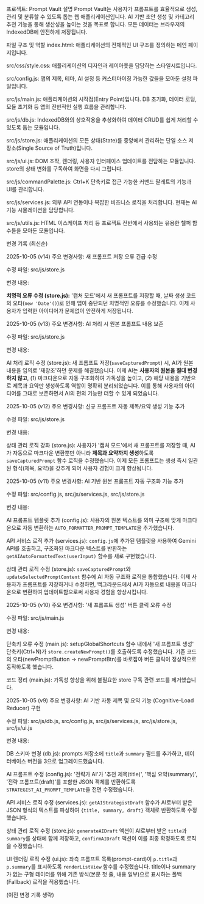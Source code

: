 프로젝트: Prompt Vault
설명
Prompt Vault는 사용자가 프롬프트를 효율적으로 생성, 관리 및 분류할 수 있도록 돕는 웹 애플리케이션입니다. AI 기반 초안 생성 및 카테고리 추천 기능을 통해 생산성을 높이는 것을 목표로 합니다. 모든 데이터는 브라우저의 IndexedDB에 안전하게 저장됩니다.

파일 구조 및 역할
index.html: 애플리케이션의 전체적인 UI 구조를 정의하는 메인 페이지입니다.

src/css/style.css: 애플리케이션의 디자인과 레이아웃을 담당하는 스타일시트입니다.

src/config.js: 앱의 제목, 테마, AI 설정 등 커스터마이징 가능한 값들을 모아둔 설정 파일입니다.

src/js/main.js: 애플리케이션의 시작점(Entry Point)입니다. DB 초기화, 데이터 로딩, 모듈 초기화 등 앱의 전반적인 실행 흐름을 관리합니다.

src/js/db.js: IndexedDB와의 상호작용을 추상화하여 데이터 CRUD를 쉽게 처리할 수 있도록 돕는 모듈입니다.

src/js/store.js: 애플리케이션의 모든 상태(State)를 중앙에서 관리하는 단일 소스 저장소(Single Source of Truth)입니다.

src/js/ui.js: DOM 조작, 렌더링, 사용자 인터페이스 업데이트를 전담하는 모듈입니다. store의 상태 변화를 구독하여 화면을 다시 그립니다.

src/js/commandPalette.js: Ctrl+K 단축키로 접근 가능한 커맨드 팔레트의 기능과 UI를 관리합니다.

src/js/services.js: 외부 API 연동이나 복잡한 비즈니스 로직을 처리합니다. 현재는 AI 기능 시뮬레이션을 담당합니다.

src/js/utils.js: HTML 이스케이프 처리 등 프로젝트 전반에서 사용되는 유용한 헬퍼 함수들을 모아둔 모듈입니다.

변경 기록 (최신순)

2025-10-05 (v14)
주요 변경사항: 새 프롬프트 저장 오류 긴급 수정

수정 파일: src/js/store.js

변경 내용:

**치명적 오류 수정 (store.js):** '캡처 모드'에서 새 프롬프트를 저장할 때, 날짜 생성 코드의 오타(`new 'Date'()`)로 인해 앱이 중단되던 치명적인 오류를 수정했습니다. 이제 사용자가 입력한 아이디어가 문제없이 안전하게 저장됩니다.

2025-10-05 (v13)
주요 변경사항: AI 처리 시 원본 프롬프트 내용 보존

수정 파일: src/js/store.js

변경 내용:

AI 처리 로직 수정 (store.js): 새 프롬프트 저장(`saveCapturedPrompt`) 시, AI가 원본 내용을 임의로 '재창조'하던 문제를 해결했습니다. 이제 AI는 **사용자의 원본을 절대 변경하지 않고**, (1) 마크다운으로 자동 구조화하여 가독성을 높이고, (2) 해당 내용을 기반으로 제목과 요약만 생성하도록 역할이 명확히 분리되었습니다. 이를 통해 사용자의 아이디어를 그대로 보존하면서 AI의 편의 기능만 더할 수 있게 되었습니다.

2025-10-05 (v12)
주요 변경사항: 신규 프롬프트 자동 제목/요약 생성 기능 추가

수정 파일: src/js/store.js

변경 내용:

상태 관리 로직 강화 (store.js): 사용자가 '캡처 모드'에서 새 프롬프트를 저장할 때, AI가 자동으로 마크다운 변환뿐만 아니라 **제목과 요약까지 생성**하도록 `saveCapturedPrompt` 함수 로직을 수정했습니다. 이제 모든 프롬프트는 생성 즉시 일관된 형식(제목, 요약)을 갖추게 되어 사용자 경험이 크게 향상됩니다.

2025-10-05 (v11)
주요 변경사항: AI 기반 원본 프롬프트 자동 구조화 기능 추가

수정 파일: src/config.js, src/js/services.js, src/js/store.js

변경 내용:

AI 프롬프트 템플릿 추가 (config.js): 사용자의 원본 텍스트를 의미 구조에 맞게 마크다운으로 자동 변환하는 `AUTO_FORMATTER_PROMPT_TEMPLATE`을 추가했습니다.

API 서비스 로직 추가 (services.js): `config.js`에 추가된 템플릿을 사용하여 Gemini API를 호출하고, 구조화된 마크다운 텍스트를 반환하는 `getAIAutoFormattedText(userInput)` 함수를 새로 구현했습니다.

상태 관리 로직 수정 (store.js): `saveCapturedPrompt`와 `updateSelectedPromptContent` 함수에 AI 자동 구조화 로직을 통합했습니다. 이제 사용자가 프롬프트를 저장하거나 수정하면, 백그라운드에서 AI가 자동으로 내용을 마크다운으로 변환하여 업데이트함으로써 사용자 경험을 향상시킵니다.

2025-10-05 (v10)
주요 변경사항: '새 프롬프트 생성' 버튼 클릭 오류 수정

수정 파일: src/js/main.js

변경 내용:

단축키 오류 수정 (main.js): setupGlobalShortcuts 함수 내에서 '새 프롬프트 생성' 단축키(Ctrl+N)가 `store.createNewPrompt()`를 호출하도록 수정했습니다. 기존 코드의 오타(newPromptButton -> newPromptBtn)를 바로잡아 버튼 클릭이 정상적으로 동작하도록 했습니다.

코드 정리 (main.js): 가독성 향상을 위해 불필요한 store 구독 관련 코드를 제거했습니다.

2025-10-05 (v9)
주요 변경사항: AI 기반 자동 제목 및 요약 기능 (Cognitive-Load Reducer) 구현

수정 파일: src/js/db.js, src/config.js, src/js/services.js, src/js/store.js, src/js/ui.js

변경 내용:

DB 스키마 변경 (db.js): prompts 저장소에 `title`과 `summary` 필드를 추가하고, 데이터베이스 버전을 3으로 업그레이드했습니다.

AI 프롬프트 수정 (config.js): '전략가 AI'가 '추천 제목(title)', '핵심 요약(summary)', '전략 프롬프트(draft)'를 포함한 JSON 객체를 반환하도록 `STRATEGIST_AI_PROMPT_TEMPLATE`을 전면 수정했습니다.

API 서비스 로직 수정 (services.js): `getAIStrategistDraft` 함수가 AI로부터 받은 JSON 형식의 텍스트를 파싱하여 `{title, summary, draft}` 객체로 반환하도록 수정했습니다.

상태 관리 로직 수정 (store.js): `generateAIDraft` 액션이 AI로부터 받은 `title`과 `summary`를 상태에 함께 저장하고, `confirmAIDraft` 액션이 이를 최종 확정하도록 로직을 수정했습니다.

UI 렌더링 로직 수정 (ui.js): 좌측 프롬프트 목록(prompt-card)이 `p.title`과 `p.summary`를 표시하도록 `renderListView` 함수를 수정했습니다. title이나 summary가 없는 구형 데이터를 위해 기존 방식(본문 첫 줄, 내용 일부)으로 표시하는 폴백(Fallback) 로직을 적용했습니다.

(이전 변경 기록 생략)